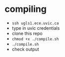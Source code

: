 # compiling

- `ssh ugls1.ece.uvic.ca`
- type in uvic credentials
- clone this repo
- `chmod +x ./compile.sh`
- `./compile.sh`
- check output
